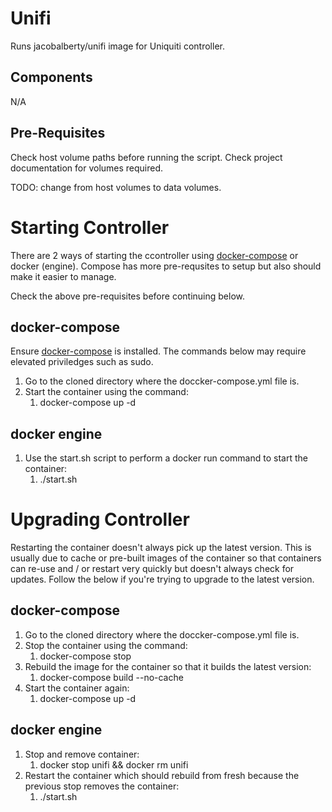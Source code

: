 # Unifi #
Runs jacobalberty/unifi image for Uniquiti controller.

## Components ##
N/A

## Pre-Requisites ##
Check host volume paths before running the script.
Check project documentation for volumes required.

TODO:
change from host volumes to data volumes.

# Starting Controller #
There are 2 ways of starting the ccontroller using [docker-compose](https://docs.docker.com/compose) or docker (engine). Compose has more pre-requsites to setup but also should make it easier to manage.

Check the above pre-requisites before continuing below.

## docker-compose ##
Ensure [docker-compose](https://docs.docker.com/compose/install/) is installed. The commands below may require elevated priviledges such as sudo.

1. Go to the cloned directory where the doccker-compose.yml file is.
2. Start the container using the command:
   1. docker-compose up -d


## docker engine ##
1. Use the start.sh script to perform a docker run command to start the container:
   1. ./start.sh

# Upgrading Controller #
Restarting the container doesn't always pick up the latest version. This is usually due to cache or pre-built images of the container so that containers can re-use and / or restart very quickly but doesn't always check for updates. Follow the below if you're trying to upgrade to the latest version.

## docker-compose ##
1. Go to the cloned directory where the doccker-compose.yml file is.
2. Stop the container using the command:
   1. docker-compose stop
4. Rebuild the image for the container so that it builds the latest version:
   1. docker-compose build --no-cache
6. Start the container again:
   1. docker-compose up -d

## docker engine ##
1. Stop and remove container:
   1. docker stop unifi && docker rm unifi
3. Restart the container which should rebuild from fresh because the previous stop removes the container:
   1. ./start.sh
